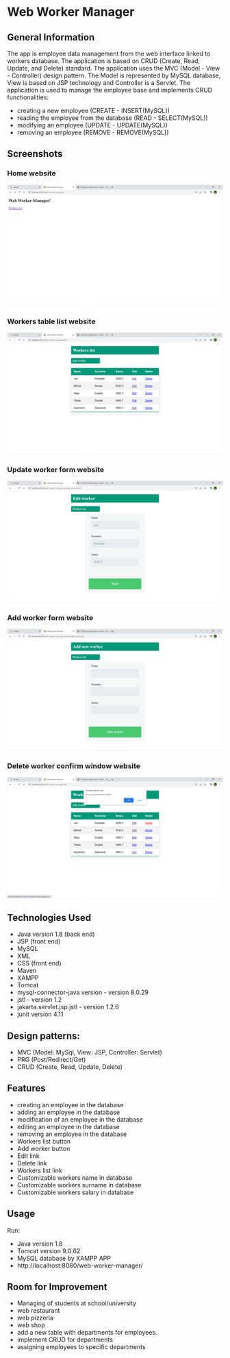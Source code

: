 # Web Worker Manager

## General Information
The app is employee data management from the web interface linked to workers database. The application is based on CRUD (Create, Read, Update, and Delete) standard. The application uses the MVC (Model - View - Controller) design pattern. The Model is represented by MySQL database, View is based on JSP technology and Controller is a Servlet. The application is used to manage the employee base and implements CRUD functionalities:
- creating a new employee (CREATE - INSERT(MySQL))
- reading the employee from the database (READ - SELECT(MySQL))
- modifying an employee (UPDATE - UPDATE(MySQL))
- removing an employee (REMOVE - REMOVE(MySQL))

## Screenshots
### Home website
![Home](./img/home.png)

### Workers table list website
![Worker list](./img/workersListTable.png)

### Update worker form website
![Update form](./img/editWorkerForm.png)

### Add worker form website
![Add form](./img/addWorkerForm.png)

### Delete worker confirm window website
![Delete window](./img/deleteWorkerWindow.png)

## Technologies Used
- Java version 1.8 (back end)
- JSP (front end)
- MySQL
- XML
- CSS (front end)
- Maven
- XAMPP
- Tomcat
- mysql-connector-java version - version 8.0.29
- jstl - version 1.2
- jakarta.servlet.jsp.jstl - version 1.2.6
- junit version 4.11

## Design patterns:
- MVC (Model: MySql, View: JSP, Controller: Servlet)
- PRG (Post/Redirect/Get)
- CRUD (Create, Read, Update, Delete)

## Features
- creating an employee in the database
- adding an employee in the database
- modification of an employee in the database
- editing an employee in the database
- removing an employee in the database
- Workers list button
- Add worker button
- Edit link
- Delete link
- Workers list link
- Customizable workers name in database
- Customizable workers surname in database
- Customizable workers salary in database

## Usage
Run:
- Java version 1.8
- Tomcat version 9.0.62
- MySQL database by XAMPP APP
- http://localhost:8080/web-worker-manager/

## Room for Improvement
- Managing of students at school/university
- web restaurant
- web pizzeria
- web shop
- add a new table with departments for employees.
- implement CRUD for departments
- assigning employees to specific departments
